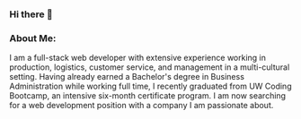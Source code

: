 ### Hi there 👋

### About Me:

I am a full-stack web developer with extensive experience working in production, logistics, customer service, and management in a multi-cultural setting. Having already earned a Bachelor's degree in Business Administration while working full time, I recently graduated from UW Coding Bootcamp, an intensive six-month certificate program. I am now searching for a web development position with a company I am passionate about.


<!--
**bongomin256/bongomin256** is a ✨ _special_ ✨ repository because its `README.md` (this file) appears on your GitHub profile.

Here are some ideas to get you started:

- 🔭 I’m currently working on ...
- 🌱 I’m currently learning ...
- 👯 I’m looking to collaborate on ...
- 🤔 I’m looking for help with ...
- 💬 Ask me about ...
- 📫 How to reach me: ...
- 😄 Pronouns: ...
- ⚡ Fun fact: ...
-->
